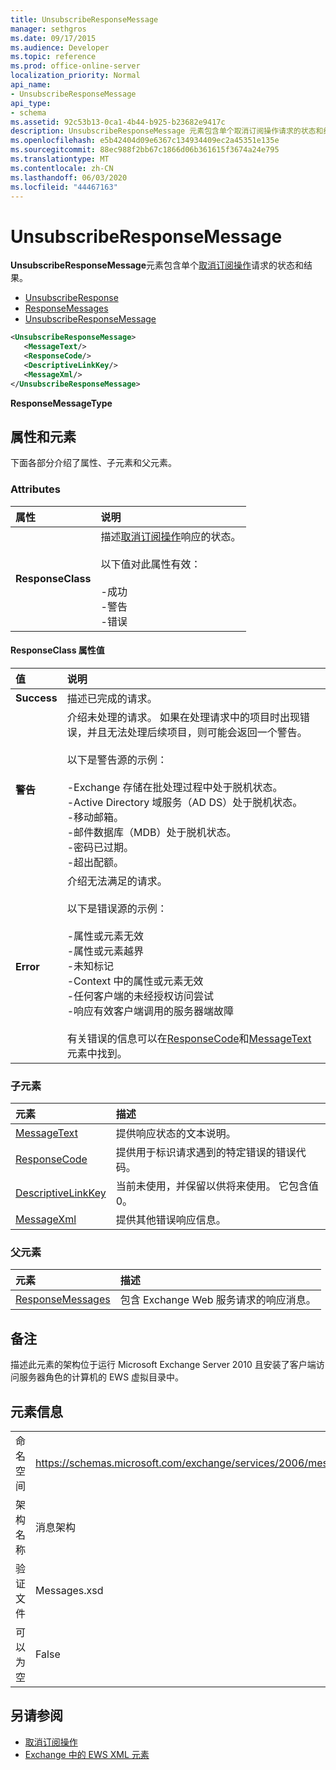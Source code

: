 ```yaml
---
title: UnsubscribeResponseMessage
manager: sethgros
ms.date: 09/17/2015
ms.audience: Developer
ms.topic: reference
ms.prod: office-online-server
localization_priority: Normal
api_name:
- UnsubscribeResponseMessage
api_type:
- schema
ms.assetid: 92c53b13-0ca1-4b44-b925-b23682e9417c
description: UnsubscribeResponseMessage 元素包含单个取消订阅操作请求的状态和结果。
ms.openlocfilehash: e5b42404d09e6367c134934409ec2a45351e135e
ms.sourcegitcommit: 88ec988f2bb67c1866d06b361615f3674a24e795
ms.translationtype: MT
ms.contentlocale: zh-CN
ms.lasthandoff: 06/03/2020
ms.locfileid: "44467163"
---
```

# <a name="unsubscriberesponsemessage"></a>UnsubscribeResponseMessage

**UnsubscribeResponseMessage**元素包含单个[取消订阅操作](unsubscribe-operation.md)请求的状态和结果。 
  
- [UnsubscribeResponse](unsubscriberesponse.md)
- [ResponseMessages](responsemessages.md)
- [UnsubscribeResponseMessage](unsubscriberesponsemessage.md)
  
```xml
<UnsubscribeResponseMessage>
   <MessageText/>
   <ResponseCode/>
   <DescriptiveLinkKey/>
   <MessageXml/>
</UnsubscribeResponseMessage>
```

 **ResponseMessageType**
## <a name="attributes-and-elements"></a>属性和元素

下面各部分介绍了属性、子元素和父元素。
  
### <a name="attributes"></a>Attributes

|**属性**|**说明**|
|:-----|:-----|
|**ResponseClass** <br/> | 描述[取消订阅操作](unsubscribe-operation.md)响应的状态。 <br/><br/>以下值对此属性有效： <br/> <br/>-成功  <br/>-警告  <br/>-错误  <br/> |
   
#### <a name="responseclass-attribute-values"></a>ResponseClass 属性值

|**值**|**说明**|
|:-----|:-----|
|**Success** <br/> |描述已完成的请求。  <br/> |
|**警告** <br/> | 介绍未处理的请求。 如果在处理请求中的项目时出现错误，并且无法处理后续项目，则可能会返回一个警告。 <br/><br/>以下是警告源的示例：  <br/><br/>-Exchange 存储在批处理过程中处于脱机状态。  <br/>-Active Directory 域服务（AD DS）处于脱机状态。  <br/>-移动邮箱。  <br/>-邮件数据库（MDB）处于脱机状态。  <br/>-密码已过期。  <br/>-超出配额。  <br/> |
|**Error** <br/> | 介绍无法满足的请求。 <br/><br/>以下是错误源的示例：  <br/><br/>-属性或元素无效  <br/>-属性或元素越界  <br/>-未知标记  <br/>-Context 中的属性或元素无效  <br/>-任何客户端的未经授权访问尝试  <br/>-响应有效客户端调用的服务器端故障  <br/> <br/> 有关错误的信息可以在[ResponseCode](responsecode.md)和[MessageText](messagetext.md)元素中找到。  <br/> |
   
### <a name="child-elements"></a>子元素

|**元素**|**描述**|
|:-----|:-----|
|[MessageText](messagetext.md) <br/> |提供响应状态的文本说明。  <br/> |
|[ResponseCode](responsecode.md) <br/> |提供用于标识请求遇到的特定错误的错误代码。  <br/> |
|[DescriptiveLinkKey](descriptivelinkkey.md) <br/> |当前未使用，并保留以供将来使用。 它包含值0。  <br/> |
|[MessageXml](messagexml.md) <br/> |提供其他错误响应信息。  <br/> |
   
### <a name="parent-elements"></a>父元素

|**元素**|**描述**|
|:-----|:-----|
|[ResponseMessages](responsemessages.md) <br/> |包含 Exchange Web 服务请求的响应消息。  <br/> |
   
## <a name="remarks"></a>备注

描述此元素的架构位于运行 Microsoft Exchange Server 2010 且安装了客户端访问服务器角色的计算机的 EWS 虚拟目录中。
  
## <a name="element-information"></a>元素信息

|||
|:-----|:-----|
|命名空间  <br/> |https://schemas.microsoft.com/exchange/services/2006/messages  <br/> |
|架构名称  <br/> |消息架构  <br/> |
|验证文件  <br/> |Messages.xsd  <br/> |
|可以为空  <br/> |False  <br/> |
   
## <a name="see-also"></a>另请参阅

- [取消订阅操作](unsubscribe-operation.md)
- [Exchange 中的 EWS XML 元素](ews-xml-elements-in-exchange.md)

